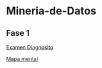 # Mineria-de-Datos
## Fase 1
[Examen Diagnosito](https://github.com/Jose-Manuel-Romero-Banda/Mineria-de-Datos/blob/main/Ex-Diagnostico_1851528.pdf)

[Mapa mental](https://github.com/Jose-Manuel-Romero-Banda/Mineria-de-Datos/blob/main/MapaMental_1_1851528.pdf)
